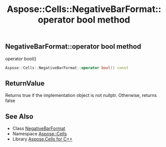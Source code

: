 ﻿---
title: Aspose::Cells::NegativeBarFormat::operator bool method
linktitle: operator bool
second_title: Aspose.Cells for C++ API Reference
description: 'Aspose::Cells::NegativeBarFormat::operator bool method. operator bool() in C++.'
type: docs
weight: 400
url: /cpp/aspose.cells/negativebarformat/operator_bool/
---
## NegativeBarFormat::operator bool method


operator bool()

```cpp
Aspose::Cells::NegativeBarFormat::operator bool() const
```


## ReturnValue

Returns true if the implementation object is not nullptr. Otherwise, returns false

## See Also

* Class [NegativeBarFormat](../)
* Namespace [Aspose::Cells](../../)
* Library [Aspose.Cells for C++](../../../)

